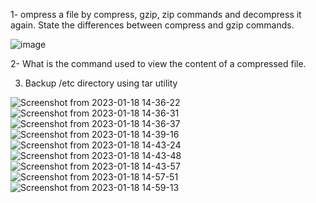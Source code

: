 1- ompress a file by compress, gzip, zip commands and decompress it again. State the
differences between compress and gzip commands.

![image](https://user-images.githubusercontent.com/52299389/213937207-4d702862-d66f-4df1-ba4b-8fe91beb1861.png)


2- What is the command used to view the content of a compressed file.

3. Backup /etc directory using tar utility


![Screenshot from 2023-01-18 14-36-22](https://user-images.githubusercontent.com/52299389/213935979-902ecc54-a250-450b-acbc-ca49f2fba988.png)
![Screenshot from 2023-01-18 14-36-31](https://user-images.githubusercontent.com/52299389/213935982-ada0a432-0c4d-481f-ba12-6f01ef4d1287.png)
![Screenshot from 2023-01-18 14-36-37](https://user-images.githubusercontent.com/52299389/213935989-a8cedf91-1bcf-4651-a56c-aad8f2992860.png)
![Screenshot from 2023-01-18 14-39-16](https://user-images.githubusercontent.com/52299389/213936011-c9f9d92a-49b5-43cf-b241-a56a50a27146.png)
![Screenshot from 2023-01-18 14-43-24](https://user-images.githubusercontent.com/52299389/213936013-410ba827-0da2-407b-b1df-1a004c3ac39c.png)
![Screenshot from 2023-01-18 14-43-48](https://user-images.githubusercontent.com/52299389/213936019-8616fd63-86bb-4f05-82b3-9fb7114c505b.png)
![Screenshot from 2023-01-18 14-43-57](https://user-images.githubusercontent.com/52299389/213936033-454113bd-6ce8-47e6-a28a-34293e2799c3.png)
![Screenshot from 2023-01-18 14-57-51](https://user-images.githubusercontent.com/52299389/213936086-6b2167bf-f287-4382-b29b-7c30f4b9eda5.png)
![Screenshot from 2023-01-18 14-59-13](https://user-images.githubusercontent.com/52299389/213936089-48a5f364-a168-4253-8039-7e523bd6bfb2.png)
